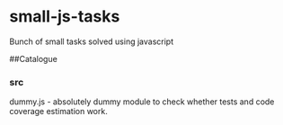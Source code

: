 small-js-tasks
==============

Bunch of small tasks solved using javascript

##Catalogue

### src
dummy.js - absolutely dummy module to check whether tests and code coverage estimation work.